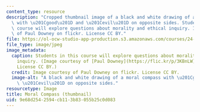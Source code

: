 ```yaml
---
content_type: resource
description: "Cropped thumbnail image of a black and white drawing of a moral compass\
  \ with \u201Cgood\u201D and \u201Cevil\u201D on opposite sides. Students in this\
  \ course will explore questions about morality and ethical inquiry. Image courtesy\
  \ of Paul Downey on flickr. License CC BY."
file: https://ol-ocw-studio-app-production.s3.amazonaws.com/courses/24-230-meta-ethics-fall-2015/9e68d2542594cb113b83055b25c0d083_24-230f15-th.jpg
file_type: image/jpeg
image_metadata:
  caption: Students in this course will explore questions about morality and ethical
    inquiry. (Image courtesy of [Paul Downey](https://flic.kr/p/3KBnLW) on flickr.
    License CC BY.)
  credit: Image courtesy of Paul Downey on flickr. License CC BY.
  image-alt: "A black and white drawing of a moral compass with \u201Cgood\u201D and\
    \ \u201Cevil\u201D on opposite sides."
resourcetype: Image
title: Moral Compass (thumbnail)
uid: 9e68d254-2594-cb11-3b83-055b25c0d083
---
```

